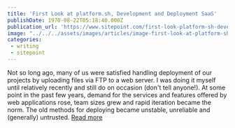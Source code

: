 ```yaml
---
title: 'First Look at platform.sh, Development and Deployment SaaS'
publishDate: 1970-08-22T05:18:40.000Z
publication_url: 'https://www.sitepoint.com/first-look-platform-sh-development-deployment-saas/'
image: "../../../assets/images/articles/image-first-look-at-platform-sh.jpg"
categories:
 - writing
 - sitepoint
---
```


Not so long ago, many of us were satisfied handling deployment of our projects by uploading files via FTP to a web server. I was doing it myself until relatively recently and still do on occasion (don't tell anyone!). At some point in the past few years, demand for the services and features offered by web applications rose, team sizes grew and rapid iteration became the norm. The old methods for deploying became unstable, unreliable and (generally) untrusted. [Read more](https://www.sitepoint.com/first-look-platform-sh-development-deployment-saas/)
